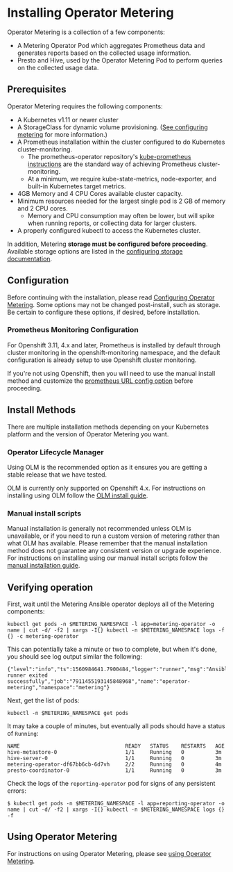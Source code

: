 # Installing Operator Metering

Operator Metering is a collection of a few components:

- A Metering Operator Pod which aggregates Prometheus data and generates reports based on the collected usage information.
- Presto and Hive, used by the Operator Metering Pod to perform queries on the collected usage data.

## Prerequisites

Operator Metering requires the following components:

- A Kubernetes v1.11 or newer cluster
- A StorageClass for dynamic volume provisioning. ([See configuring metering][configuring-metering] for more information.)
- A Prometheus installation within the cluster configured to do Kubernetes cluster-monitoring.
    - The prometheus-operator repository's [kube-prometheus instructions][kube-prometheus] are the standard way of achieving Prometheus cluster-monitoring.
    - At a minimum, we require kube-state-metrics, node-exporter, and built-in Kubernetes target metrics.
- 4GB Memory and 4 CPU Cores available cluster capacity.
- Minimum resources needed for the largest single pod is 2 GB of memory and 2 CPU cores.
    - Memory and CPU consumption may often be lower, but will spike when running reports, or collecting data for larger clusters.
- A properly configured kubectl to access the Kubernetes cluster.

In addition, Metering **storage must be configured before proceeding**.
Available storage options are listed in the [configuring storage documentation][configuring-storage].

## Configuration

Before continuing with the installation, please read [Configuring Operator Metering][configuring-metering].
Some options may not be changed post-install, such as storage.
Be certain to configure these options, if desired, before installation.

### Prometheus Monitoring Configuration

For Openshift 3.11, 4.x and later, Prometheus is installed by default through cluster monitoring in the openshift-monitoring namespace, and the default configuration is already setup to use Openshift cluster monitoring.

If you're not using Openshift, then you will need to use the manual install method and customize the [prometheus URL config option][configure-prometheus-url] before proceeding.

## Install Methods

There are multiple installation methods depending on your Kubernetes platform and the version of Operator Metering you want.

### Operator Lifecycle Manager

Using OLM is the recommended option as it ensures you are getting a stable release that we have tested.

OLM is currently only supported on Openshift 4.x.
For instructions on installing using OLM follow the [OLM install guide][olm-install].

### Manual install scripts

Manual installation is generally not recommended unless OLM is unavailable, or if you need to run a custom version of metering rather than what OLM has available.
Please remember that the manual installation method does not guarantee any consistent version or upgrade experience.
For instructions on installing using our manual install scripts follow the [manual installation guide][manual-install].

## Verifying operation

First, wait until the Metering Ansible operator deploys all of the Metering components:

```
kubectl get pods -n $METERING_NAMESPACE -l app=metering-operator -o name | cut -d/ -f2 | xargs -I{} kubectl -n $METERING_NAMESPACE logs -f {} -c metering-operator
```

This can potentially take a minute or two to complete, but when it's done, you should see log output similar the following:

```
{"level":"info","ts":1560984641.7900484,"logger":"runner","msg":"Ansible-runner exited successfully","job":"7911455193145848968","name":"operator-metering","namespace":"metering"}
```

Next, get the list of pods:

```
kubectl -n $METERING_NAMESPACE get pods
```

It may take a couple of minutes, but eventually all pods should have a status of `Running`:

```
NAME                                  READY   STATUS    RESTARTS   AGE
hive-metastore-0                      1/1     Running   0          3m
hive-server-0                         1/1     Running   0          3m
metering-operator-df67bb6cb-6d7vh     2/2     Running   0          4m
presto-coordinator-0                  1/1     Running   0          3m
```

Check the logs of the `reporting-operator` pod for signs of any persistent errors:

```
$ kubectl get pods -n $METERING_NAMESPACE -l app=reporting-operator -o name | cut -d/ -f2 | xargs -I{} kubectl -n $METERING_NAMESPACE logs {} -f
```

## Using Operator Metering

For instructions on using Operator Metering, please see [using Operator Metering][using-metering].

[default-config]: ../manifests/metering-config/default.yaml
[using-metering]: using-metering.md
[configuring-metering]: metering-config.md
[configuring-storage]: configuring-storage.md
[configure-prometheus-url]: metering-config.md#prometheus-connection
[kube-prometheus]: https://github.com/coreos/prometheus-operator/tree/master/contrib/kube-prometheus
[olm-install]: olm-install.md
[manual-install]: manual-install.md
[storage-classes]: https://kubernetes.io/docs/concepts/storage/storage-classes/
